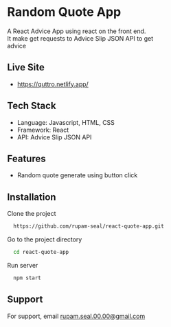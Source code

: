 # Random Quote App
A React Advice App using react on the front end. <br/>
It make get requests to Advice Slip JSON API to get <br/>
advice

## Live Site

- https://quttro.netlify.app/

## Tech Stack

- Language: Javascript, HTML, CSS
- Framework: React
- API: Advice Slip JSON API

## Features

- Random quote generate using button click

## Installation

Clone the project

```bash
  https://github.com/rupam-seal/react-quote-app.git
```

Go to the project directory

```bash
  cd react-quote-app
```

Run server

```bash
  npm start
```

## Support

For support, email rupam.seal.00.00@gmail.com
